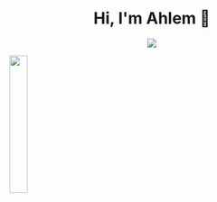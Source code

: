 <!--### Hi there 👋-->

<h1 align="center">Hi, I'm Ahlem 👋</h1>
<p align="center">
    <a href="https://www.linkedin.com/in/ahlem-brahmi/"><img src="https://img.shields.io/badge/linkedin-%230177B5?style=flat&logo=linkedin&logoColor=white"/></a>
  </p>

  <img src="https://github.com/AhlemBrahmi/AhlemBrahmi/main/profile.jpg" align="right‎" width="25%"/>
<!--
**AhlemBrahmi/AhlemBrahmi** is a ✨ _special_ ✨ repository because its `README.md` (this file) appears on your GitHub profile.

Here are some ideas to get you started:

- 🔭 I’m currently working on ...
- 🌱 I’m currently learning ...
- 👯 I’m looking to collaborate on ...
- 🤔 I’m looking for help with ...
- 💬 Ask me about ...
- 📫 How to reach me: ...
- 😄 Pronouns: ...
- ⚡ Fun fact: ...
-->
